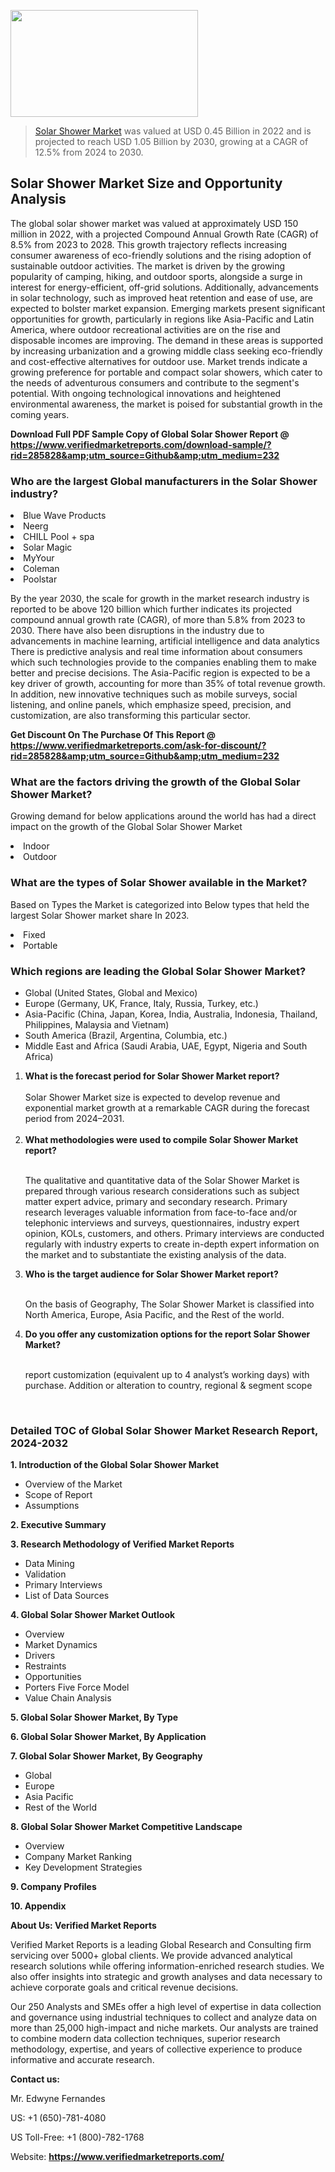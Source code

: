 <img src="https://ffe5etoiles.com/wp-content/uploads/2024/12/MST1-300x171.png" alt="" width="300" height="171" class="alignnone size-medium wp-image-20088" /><blockquote><p><p><a href="https://www.verifiedmarketreports.com/download-sample/?rid=285828&utm_source=Github&utm_medium=232" target="_blank">Solar Shower Market</a> was valued at USD 0.45 Billion in 2022 and is projected to reach USD 1.05 Billion by 2030, growing at a CAGR of 12.5% from 2024 to 2030.</p></blockquote><p><h2>Solar Shower Market Size and Opportunity Analysis</h2>The global solar shower market was valued at approximately USD 150 million in 2022, with a projected Compound Annual Growth Rate (CAGR) of 8.5% from 2023 to 2028. This growth trajectory reflects increasing consumer awareness of eco-friendly solutions and the rising adoption of sustainable outdoor activities. The market is driven by the growing popularity of camping, hiking, and outdoor sports, alongside a surge in interest for energy-efficient, off-grid solutions. Additionally, advancements in solar technology, such as improved heat retention and ease of use, are expected to bolster market expansion. Emerging markets present significant opportunities for growth, particularly in regions like Asia-Pacific and Latin America, where outdoor recreational activities are on the rise and disposable incomes are improving. The demand in these areas is supported by increasing urbanization and a growing middle class seeking eco-friendly and cost-effective alternatives for outdoor use. Market trends indicate a growing preference for portable and compact solar showers, which cater to the needs of adventurous consumers and contribute to the segment's potential. With ongoing technological innovations and heightened environmental awareness, the market is poised for substantial growth in the coming years.</p><p class=""><strong>Download Full PDF Sample Copy of Global Solar Shower Report @ <a href="https://www.verifiedmarketreports.com/download-sample/?rid=285828&amp;utm_source=Github&amp;utm_medium=232" target="_blank">https://www.verifiedmarketreports.com/download-sample/?rid=285828&amp;utm_source=Github&amp;utm_medium=232</a></strong></p><h3 id="" class="">Who are the largest Global manufacturers in the Solar Shower industry?</h3><p><li>Blue Wave Products</li><li> Neerg</li><li> CHILL Pool + spa</li><li> Solar Magic</li><li> MyYour</li><li> Coleman</li><li> Poolstar</li></p><div class=""><div class="" dir="" data-message-author-role="" data-message-id="" data-message-model-slug=""><div class=""><div class=""><div class=""><div class="" dir="" data-message-author-role="" data-message-id="" data-message-model-slug=""><div class=""><div class=""><p>By the year 2030, the scale for growth in the market research industry is reported to be above 120 billion which further indicates its projected compound annual growth rate (CAGR), of more than 5.8% from 2023 to 2030. There have also been disruptions in the industry due to advancements in machine learning, artificial intelligence and data analytics There is predictive analysis and real time information about consumers which such technologies provide to the companies enabling them to make better and precise decisions. The Asia-Pacific region is expected to be a key driver of growth, accounting for more than 35% of total revenue growth. In addition, new innovative techniques such as mobile surveys, social listening, and online panels, which emphasize speed, precision, and customization, are also transforming this particular sector.</p><p><strong>Get Discount On The Purchase Of This Report @&nbsp; <a href="https://www.verifiedmarketreports.com/ask-for-discount/?rid=285828&amp;utm_source=Github&amp;utm_medium=232" target="_blank">https://www.verifiedmarketreports.com/ask-for-discount/?rid=285828&amp;utm_source=Github&amp;utm_medium=232</a></strong></p></div></div></div></div></div></div></div></div><h3 id="" class="">What are the factors driving the growth of the Global Solar Shower Market?</h3><p id="" class="">Growing demand for below applications around the world has had a direct impact on the growth of the Global Solar Shower Market</p><p id="" class=""><li>Indoor</li><li> Outdoor</li></p><h3 id="" class="">What are the types of Solar Shower available in the Market?</h3><p id="" class="">Based on Types the Market is categorized into Below types that held the largest Solar Shower market share In 2023.</p><p id="" class=""><li>Fixed</li><li> Portable</li></p><h3 id="" class="">Which regions are leading the Global Solar Shower Market?</h3><ul><li>Global (United States, Global and Mexico)</li><li>Europe (Germany, UK, France, Italy, Russia, Turkey, etc.)</li><li>Asia-Pacific (China, Japan, Korea, India, Australia, Indonesia, Thailand, Philippines, Malaysia and Vietnam)</li><li>South America (Brazil, Argentina, Columbia, etc.)</li><li>Middle East and Africa (Saudi Arabia, UAE, Egypt, Nigeria and South Africa)</li></ul><p><ol><li><strong>What is the forecast period for Solar Shower Market report?<br /></strong><br /><span data-sheets-root="1" data-sheets-value="{&quot;1&quot;:2,&quot;2&quot;:&quot;XXXX size is expected to develop revenue and exponential market growth at a remarkable CAGR during the forecast period from 2024&ndash;2030.&quot;}" data-sheets-userformat="{&quot;2&quot;:12674,&quot;4&quot;:{&quot;1&quot;:2,&quot;2&quot;:16776960},&quot;10&quot;:2,&quot;11&quot;:0,&quot;15&quot;:&quot;Arial&quot;,&quot;16&quot;:12}">Solar Shower Market size is expected to develop revenue and exponential market growth at a remarkable CAGR during the forecast period from 2024&ndash;2031.</span><br /><br /></li><li><strong>What methodologies were used to compile Solar Shower Market report?<br /><br /></strong><p>The qualitative and quantitative data of the&nbsp;Solar Shower Market is prepared through various research considerations such as subject matter expert advice, primary and secondary research. Primary research leverages valuable information from face-to-face and/or telephonic interviews and surveys, questionnaires, industry expert opinion, KOLs, customers, and others. Primary interviews are conducted regularly with industry experts to create in-depth expert information on the market and to substantiate the existing analysis of the data.&nbsp;</p></li><li><strong>Who is the target audience for Solar Shower Market report?<br /><br /></strong><p>On the basis of Geography, The&nbsp;Solar Shower Market is classified into North America, Europe, Asia Pacific, and the Rest of the world.</p></li><li><strong>Do you offer any customization options for the report Solar Shower Market?<br /><br /></strong><p>report customization (equivalent up to 4 analyst&rsquo;s working days) with purchase. Addition or alteration to country, regional &amp; segment scope</p><p>&nbsp;</p></li></ol></p><h3 id="" class="">Detailed TOC of Global Solar Shower Market Research Report, 2024-2032</h3><p id="" class=""><strong>1. Introduction of the Global Solar Shower Market</strong></p><ul><li>Overview of the Market</li><li>Scope of Report</li><li>Assumptions</li></ul><p id="" class=""><strong>2. Executive Summary</strong></p><p id="" class=""><strong>3. Research Methodology of&nbsp;Verified Market Reports</strong></p><ul><li>Data Mining</li><li>Validation</li><li>Primary Interviews</li><li>List of Data Sources</li></ul><p id="" class=""><strong>4. Global Solar Shower Market Outlook</strong></p><ul><li>Overview</li><li>Market Dynamics</li><li>Drivers</li><li>Restraints</li><li>Opportunities</li><li>Porters Five Force Model</li><li>Value Chain Analysis</li></ul><p id="" class=""><strong>5. Global Solar Shower Market, By&nbsp;Type</strong></p><p id="" class=""><strong>6. Global Solar Shower Market, By Application</strong></p><p id="" class=""><strong>7. Global Solar Shower Market, By Geography</strong></p><ul><li>Global</li><li>Europe</li><li>Asia Pacific</li><li>Rest of the World</li></ul><p id="" class=""><strong>8. Global Solar Shower Market Competitive Landscape</strong></p><ul><li>Overview</li><li>Company Market Ranking</li><li>Key Development Strategies</li></ul><p id="" class=""><strong>9. Company Profiles</strong></p><p id="" class=""><strong>10. Appendix</strong></p><p id="" class=""><strong>About Us: Verified Market Reports</strong></p><p id="" class="">Verified Market Reports is a leading Global Research and Consulting firm servicing over 5000+ global clients. We provide advanced analytical research solutions while offering information-enriched research studies. We also offer insights into strategic and growth analyses and data necessary to achieve corporate goals and critical revenue decisions.</p><p id="" class="">Our 250 Analysts and SMEs offer a high level of expertise in data collection and governance using industrial techniques to collect and analyze data on more than 25,000 high-impact and niche markets. Our analysts are trained to combine modern data collection techniques, superior research methodology, expertise, and years of collective experience to produce informative and accurate research.</p><p id="" class=""><strong>Contact us:</strong></p><p id="" class="">Mr. Edwyne Fernandes</p><p id="" class="">US: +1 (650)-781-4080</p><p id="" class="">US Toll-Free: +1 (800)-782-1768</p><p id="" class="">Website: <a target="" data-test-app-aware-link=""><strong>https://www.verifiedmarketreports.com/</strong></a></p>
